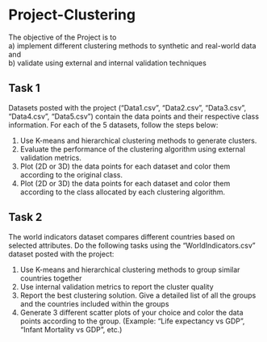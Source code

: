 # Project-Clustering
The objective of the Project is to  
a) implement different clustering methods to synthetic and real-world data and  
b) validate using external and internal validation techniques     

## Task 1  
Datasets posted with the project (“Data1.csv”, “Data2.csv”, “Data3.csv”, “Data4.csv”, “Data5.csv”) contain the data points and their respective class information. For each of the 5 datasets, follow the steps below:  
1. Use K-means and hierarchical clustering methods to generate clusters.  
2. Evaluate the performance of the clustering algorithm using external validation metrics.  
3. Plot (2D or 3D) the data points for each dataset and color them according to the original class.  
4. Plot (2D or 3D) the data points for each dataset and color them according to the class allocated by each clustering algorithm.   

## Task 2    
The world indicators dataset compares different countries based on selected attributes. Do the following tasks using the “WorldIndicators.csv” dataset posted with the project: 
1. Use K-means and hierarchical clustering methods to group similar countries together 
2. Use internal validation metrics to report the cluster quality    
3. Report the best clustering solution. Give a detailed list of all the groups and the countries included within the groups     
4. Generate 3 different scatter plots of your choice and color the data points according to the group. (Example: “Life expectancy vs GDP”, “Infant Mortality vs GDP”, etc.)

